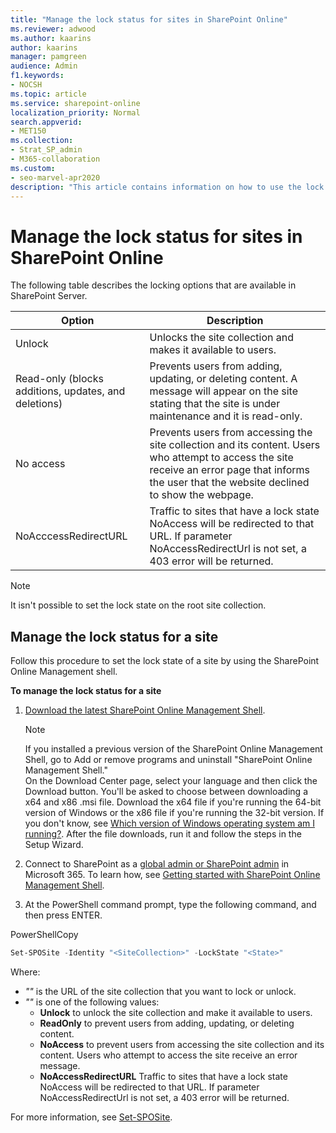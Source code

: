 ```yaml
---
title: "Manage the lock status for sites in SharePoint Online"
ms.reviewer: adwood
ms.author: kaarins
author: kaarins
manager: pamgreen
audience: Admin
f1.keywords:
- NOCSH
ms.topic: article
ms.service: sharepoint-online
localization_priority: Normal
search.appverid:
- MET150
ms.collection:  
- Strat_SP_admin
- M365-collaboration
ms.custom:
- seo-marvel-apr2020
description: "This article contains information on how to use the lock status of a site to control the actions allowed on a site collection."
---
```


# Manage the lock status for sites in SharePoint Online

The following table describes the locking options that are available in SharePoint Server.


|Option  |Description  |
|---------|---------|
|Unlock |Unlocks the site collection and makes it available to users.  |
|Read-only (blocks additions, updates, and deletions)    |Prevents users from adding, updating, or deleting content. A message will appear on the site stating that the site is under maintenance and it is read-only.   |
|No access    |Prevents users from accessing the site collection and its content. Users who attempt to access the site receive an error page that informs the user that the website declined to show the webpage.    |
|NoAcccessRedirectURL   |Traffic to sites that have a lock state NoAccess will be redirected to that URL. If parameter NoAccessRedirectUrl is not set, a 403 error will be returned.    |

> [!NOTE]
> It isn't possible to set the lock state on the root site collection.

## Manage the lock status for a site

Follow this procedure to set the lock state of a site by using the SharePoint Online Management shell.

**To manage the lock status for a site**

1. [Download the latest SharePoint Online Management Shell](https://go.microsoft.com/fwlink/p/?LinkId=255251).

    > [!NOTE]
    > If you installed a previous version of the SharePoint Online Management Shell, go to Add or remove programs and uninstall "SharePoint Online Management Shell." <br>On the Download Center page, select your language and then click the Download button. You'll be asked to choose between downloading a x64 and x86 .msi file. Download the x64 file if you're running the 64-bit version of Windows or the x86 file if you're running the 32-bit version. If you don't know, see [Which version of Windows operating system am I running?](https://support.microsoft.com/help/13443/windows-which-operating-system). After the file downloads, run it and follow the steps in the Setup Wizard.

2. Connect to SharePoint as a [global admin or SharePoint admin](/sharepoint/sharepoint-admin-role) in Microsoft 365. To learn how, see [Getting started with SharePoint Online Management Shell](/powershell/sharepoint/sharepoint-online/connect-sharepoint-online).

3. At the PowerShell command prompt, type the following command, and then press ENTER.
 
PowerShellCopy

 ```PowerShell
 Set-SPOSite -Identity "<SiteCollection>" -LockState "<State>"
 ```
Where:
- *"<SiteCollection>"* is the URL of the site collection that you want to lock or unlock.
- *"<State>"* is one of the following values:
  - **Unlock** to unlock the site collection and make it available to users.
  - **ReadOnly** to prevent users from adding, updating, or deleting content.
  - **NoAccess** to prevent users from accessing the site collection and its content. Users who attempt to access the site receive an error message.
  - **NoAccessRedirectURL** Traffic to sites that have a lock state NoAccess will be redirected to that URL. If parameter NoAccessRedirectUrl is not set, a 403 error will be returned.

For more information, see [Set-SPOSite](https://docs.microsoft.com/powershell/module/sharepoint-online/set-sposite).